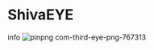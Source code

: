 # ShivaEYE
info
![pinpng com-third-eye-png-767313](https://github.com/DTECH-Lab/ShivaEYE/assets/38139157/a67b6536-2a69-4a25-9773-e1785e8405cb)
